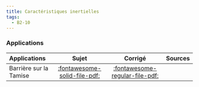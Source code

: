 ```yaml
---
title: Caractéristiques inertielles 
tags:
  - B2-10
---
```



### Applications 
 
| Applications | Sujet | Corrigé | Sources  | 
| :-------------- | :---: | :-----: | :------: | 
| Barrière sur la Tamise | [:fontawesome-solid-file-pdf:](https://github.com/xpessoles/ALL_PDF/blob/main/PDF/Cy_04_01_Activation_01_Barriere_Sujet.pdf) | [:fontawesome-regular-file-pdf:](https://github.com/xpessoles/ALL_PDF/blob/main/PDF/Cy_04_01_Activation_01_Barriere_Corrige.pdf) | | Vilebrequin de moteur | [:fontawesome-solid-file-pdf:](https://github.com/xpessoles/ALL_PDF/blob/main/PDF/Cy_04_01_Application_01_Vilebrequin_Sujet.pdf) | [:fontawesome-solid-file-pdf:](https://github.com/xpessoles/ALL_PDF/blob/main/PDF/Cy_04_01_Application_01_Vilebrequin_Corrige.pdf) | | Triaxe | [:fontawesome-solid-file-pdf:](https://github.com/xpessoles/ALL_PDF/blob/main/PDF/Cy_04_01_Application_02_Triaxe_Sujet.pdf) | [:fontawesome-solid-file-pdf:](https://github.com/xpessoles/ALL_PDF/blob/main/PDF/Cy_04_01_Application_02_Triaxe_Corrige.pdf) | [:material-github:](https://github.com/xpessoles/PSI_Cy_04_ModelisationDynamique/tree/main/Chapitre_01_GeometrieMasses/Cy_04_01_Application_02_Triaxe) | 




